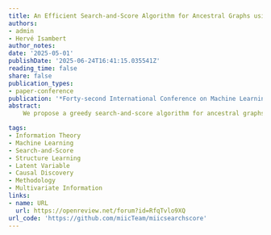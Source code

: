 ```yaml
---
title: An Efficient Search-and-Score Algorithm for Ancestral Graphs using Multivariate Information Scores for Complex Non-linear and Categorical Data
authors:
- admin
- Hervé Isambert
author_notes:
date: '2025-05-01'
publishDate: '2025-06-24T16:41:15.035541Z'
reading_time: false
share: false
publication_types:
- paper-conference
publication: '*Forty-second International Conference on Machine Learning (ICML 2025)*'
abstract: 
    We propose a greedy search-and-score algorithm for ancestral graphs, which include directed as well as bidirected edges, originating from unobserved latent variables. The normalized likelihood score of ancestral graphs is estimated in terms of multivariate information over relevant "*ac*-connected subsets" of vertices, _**C**_, that are connected through collider paths confined to the ancestor set of _**C**_. For computational efficiency, the proposed two-step algorithm relies on local information scores limited to the close surrounding vertices of each node (step 1) and edge (step 2). This computational strategy, although restricted to information contributions from *ac*-connected subsets containing up to two-collider paths, is shown to outperform state-of-the-art causal discovery methods on challenging benchmark datasets.

tags:
- Information Theory
- Machine Learning
- Search-and-Score
- Structure Learning
- Latent Variable
- Causal Discovery
- Methodology
- Multivariate Information
links:
- name: URL
  url: https://openreview.net/forum?id=RfqTvlo9XQ
url_code: 'https://github.com/miicTeam/miicsearchscore'
---
```

